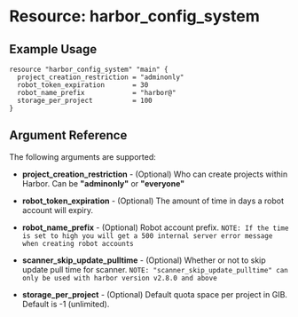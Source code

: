 # Resource: harbor_config_system

## Example Usage

```hcl
resource "harbor_config_system" "main" {
  project_creation_restriction = "adminonly"
  robot_token_expiration       = 30
  robot_name_prefix            = "harbor@"
  storage_per_project          = 100
}
```

## Argument Reference
The following arguments are supported:

* **project_creation_restriction** - (Optional) Who can create projects within Harbor. Can be **"adminonly"** or **"everyone"**

* **robot_token_expiration** - (Optional) The amount of time in days a robot account will expiry.

* **robot_name_prefix** - (Optional) Robot account prefix.
`NOTE: If the time is set to high you will get a 500 internal server error message when creating robot accounts`

* **scanner_skip_update_pulltime** - (Optional) Whether or not to skip update pull time for scanner.
`NOTE: "scanner_skip_update_pulltime" can only be used with harbor version v2.8.0 and above`

* **storage_per_project** - (Optional) Default quota space per project in GIB. Default is -1 (unlimited).
